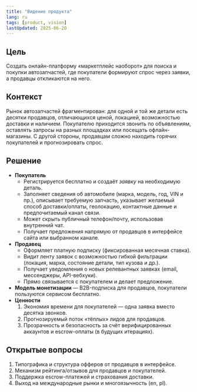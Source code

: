 ```yaml
---
title: "Видение продукта"
lang: ru
tags: [product, vision]
lastUpdated: 2025-06-20
---
```


## Цель
Создать онлайн-платформу «маркетплейс наоборот» для поиска и покупки автозапчастей, где покупатели формируют спрос через заявки, а продавцы откликаются на него.

## Контекст
Рынок автозапчастей фрагментирован: для одной и той же детали есть десятки продавцов, отличающихся ценой, локацией, возможностью доставки и наличием.  Покупателю приходится звонить по объявлениям, оставлять запросы на разных площадках или посещать офлайн-магазины.  С другой стороны, продавцам сложно находить горячих покупателей и прогнозировать спрос.

## Решение
- **Покупатель**
  - Регистрируется бесплатно и создаёт *заявку* на необходимую деталь.
  - Заполняет сведения об автомобиле (марка, модель, год, VIN и пр.), описывает требуемую запчасть, указывает желаемый способ доставки/оплаты, геолокацию, контактные данные и предпочитаемый канал связи.
  - Может скрыть публичный телефон/почту, использовав внутренний чат.
  - Получает предложения напрямую от продавцов в интерфейсе сайта или выбранном канале.
- **Продавец**
  - Оформляет платную подписку (фиксированная месячная ставка).
  - Видит ленту заявок с возможностью гибкой фильтрации (локация, марка, состояние детали, тип кузова и др.).
  - Получает уведомления о новых релевантных заявках (email, мессенджеры, API-вебхуки).
  - Прямо связывается с покупателем и делает предложение.
- **Модель монетизации** — B2B-подписка для продавцов, покупатели пользуются сервисом бесплатно.
- **Ценности**
  1. Экономия времени для покупателей — одна заявка вместо десятка звонков.
  2. Прогнозируемый поток «тёплых» лидов для продавцов.
  3. Прозрачность и безопасность за счёт верифицированных аккаунтов и escrow-оплаты (в будущих итерациях).

## Открытые вопросы
1. Типографика и структура офферов от продавцов в интерфейсе.
2. Механизм рейтинга/отзывов для продавцов и покупателей.
3. Поддержка escrow-платежей и страхования доставки.
4. Выход на международные рынки и многоязычность (en, pl). 